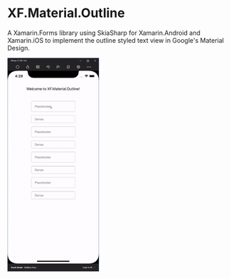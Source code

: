 # XF.Material.Outline

A Xamarin.Forms library using SkiaSharp for Xamarin.Android and Xamarin.iOS to implement the outline styled text view in Google's Material Design.

![Preview](https://github.com/Pepsi1x1/XF.Material.Outline/raw/master/iPhone-11-iOS-134-2020-06-01-16.gif "Preview")
